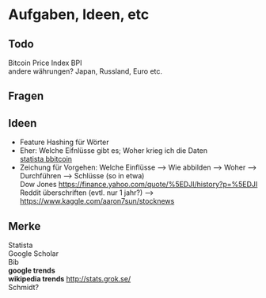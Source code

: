 # Aufgaben, Ideen, etc

## Todo
Bitcoin Price Index BPI  
andere währungen? Japan, Russland, Euro etc.  

## Fragen

## Ideen
* Feature Hashing für Wörter  
* Eher: Welche Eifnlüsse gibt es; Woher krieg ich die Daten  
[statista bbitcoin](https://de.statista.com/themen/2087/bitcoin/)  
* Zeichung für Vorgehen: Welche Einflüsse --> Wie abbilden --> Woher --> Durchführen --> Schlüsse (so in etwa)  
Dow Jones https://finance.yahoo.com/quote/%5EDJI/history?p=%5EDJI  
Reddit überschriften (evtl. nur 1 jahr?) --> https://www.kaggle.com/aaron7sun/stocknews  

## Merke
Statista  
Google Scholar  
Bib  
**google trends**  
**wikipedia trends** http://stats.grok.se/   
Schmidt?  